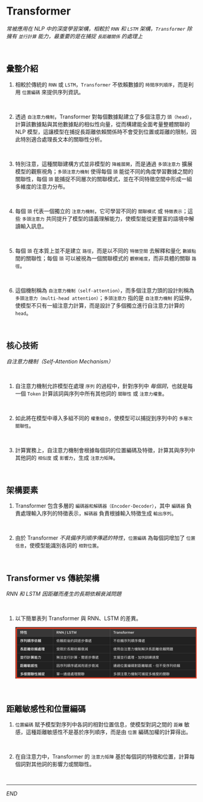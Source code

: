 # Transformer

_常被應用在 NLP 中的深度學習架構，相較於 `RNN` 和 `LSTM` 架構，`Transformer` 除擁有 `並行計算` 能力，最重要的是在捕捉 `長距離關係` 的處理上_

<br>

## 彙整介紹

1. 相較於傳統的 `RNN` 或 `LSTM`，`Transformer` 不依賴數據的 `時間序列順序`，而是利用 `位置編碼` 來提供序列資訊。

<br>

2. 透過 `自注意力機制`，Transformer 對每個數據點建立了多個注意力 `頭（head）`，計算該數據點與其他數據點的相似性向量，從而構建能全面考量整體關聯的 NLP 模型，這讓模型在捕捉長距離依賴關係時不會受到位置或距離的限制，因此特別適合處理長文本的關聯性分析。

<br>

3. 特別注意，這種關聯建構方式並非模型的 `降維展開`，而是通過 `多頭注意力` 擴展模型的觀察視角；`多頭注意力機制` 使得每個 `頭` 能從不同的角度學習數據之間的關聯性，每個 `頭` 能捕捉不同層次的關聯模式，並在不同特徵空間中形成一組多維度的注意力分布。

<br>

4. 每個 `頭` 代表一個獨立的 `注意力機制`，它可學習不同的 `關聯模式` 或 `特徵表示`；這些 `多頭注意力` 共同提升了模型的語義理解能力，使模型能從更豐富的語境中解讀輸入訊息。

<br>

5. 每個 `頭` 在本質上並不是建立 `路徑`，而是以不同的 `特徵空間` 去解釋和量化 `數據點` 間的關聯性；每個 `頭` 可以被視為一個關聯模式的 `觀察維度`，而非具體的關聯 `路徑`。

<br>

6. 這個機制稱為 `自注意力機制（self-attention）`，而多個注意力頭的設計則稱為 `多頭注意力（multi-head attention）`；`多頭注意力` 指的是 `自注意力機制` 的延伸，使模型不只有一組注意力計算，而是設計了多個獨立進行自注意力計算的 `head`。

<br>

## 核心技術

_自注意力機制（Self-Attention Mechanism）_

<br>

1. 自注意力機制允許模型在處理 `序列` 的過程中，針對序列中 _每個詞_，也就是每一個 `Token`  計算該詞與序列中所有其他詞的 `關聯性` 或 `注意力權重`。

<br>

2. 如此將在模型中導入多組不同的 `權重組合`，使模型可以捕捉到序列中的 `多層次關聯性`。

<br>

3. 計算實務上，自注意力機制會根據每個詞的位置編碼及特徵，計算其與序列中其他詞的 `相似度` 或 `影響力`，生成 `注意力矩陣`。

<br>

## 架構要素

1. Transformer 包含多層的 `編碼器和解碼器（Encoder-Decoder）`，其中 `編碼器` 負責處理輸入序列的特徵表示，`解碼器` 負責根據輸入特徵生成 `輸出序列`。

<br>

2. 由於 Transformer _不具備序列順序傳遞的特性_，`位置編碼` 為每個詞增加了 `位置信息`，使模型能識別各詞的 `相對位置`。

<br>

## Transformer vs 傳統架構

_RNN 和 LSTM 因距離而產生的長期依賴衰減問題_

<br>

1. 以下簡單表列 Transformer 與 RNN、LSTM 的差異。

    ![](images/img_01.png)

<br>

## 距離敏感性和位置編碼

1. `位置編碼` 賦予模型對序列中各詞的相對位置信息，使模型對詞之間的 `距離` 敏感，這種距離敏感性不是基於序列順序，而是由 `位置` 編碼加權的計算得出。

<br>

2. 在自注意力中，Transformer 的 `注意力矩陣` 基於每個詞的特徵和位置，計算每個詞對其他詞的影響力或關聯性。

<br>

___

_END_